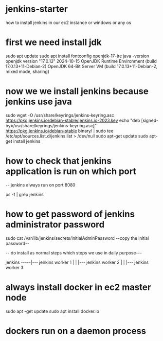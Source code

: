 # jenkins-starter
how to install jenkins in our ec2 instance or windows or any os

# first we need install jdk
sudo apt update
sudo apt install fontconfig openjdk-17-jre
java -version
openjdk version "17.0.13" 2024-10-15
OpenJDK Runtime Environment (build 17.0.13+11-Debian-2)
OpenJDK 64-Bit Server VM (build 17.0.13+11-Debian-2, mixed mode, sharing)


# now we we install jenkins because jenkins use java 



sudo wget -O /usr/share/keyrings/jenkins-keyring.asc \
  https://pkg.jenkins.io/debian-stable/jenkins.io-2023.key
echo "deb [signed-by=/usr/share/keyrings/jenkins-keyring.asc]" \
  https://pkg.jenkins.io/debian-stable binary/ | sudo tee \
  /etc/apt/sources.list.d/jenkins.list > /dev/null
sudo apt-get update
sudo apt-get install jenkins


# how to check that jenkins application is run on which port 
-- jenkins always run on port 8080


ps -f | grep jenkins


# how to get password of jenkins administrator password

sudo cat /var/lib/jenkins/secrets/initialAdminPassword
 --copy the initial password--

-- do install as normal steps which steps we use in daily purpose---


jenkins -----|--- jenkins worker 1
             |
             |
             |--- jenkins worker 2
             |
             |
             |--- jenkins worker 3



# always install docker in ec2 master node

sudo apt -get update
sudo apt install docker.io

# dockers run on a daemon process






             








